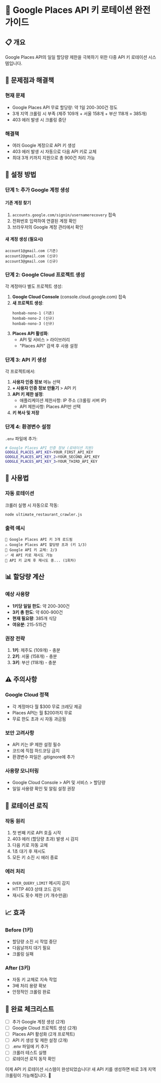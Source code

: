 # 🔑 Google Places API 키 로테이션 완전 가이드

## 📋 **개요**
Google Places API의 일일 할당량 제한을 극복하기 위한 다중 API 키 로테이션 시스템입니다.

## 🎯 **문제점과 해결책**

### **현재 문제**
- Google Places API 무료 할당량: 약 1일 200-300건 정도
- 3개 지역 크롤링 시 부족 (제주 109개 + 서울 158개 + 부산 118개 = 385개)
- 403 에러 발생 시 크롤링 중단

### **해결책**
- 여러 Google 계정으로 API 키 생성
- 403 에러 발생 시 자동으로 다음 API 키로 교체
- 최대 3개 키까지 지원으로 총 900건 처리 가능

## 🔧 **설정 방법**

### **단계 1: 추가 Google 계정 생성**

#### **기존 계정 찾기**
1. `accounts.google.com/signin/usernamerecovery` 접속
2. 전화번호 입력하여 연결된 계정 확인
3. 브라우저의 Google 계정 관리에서 확인

#### **새 계정 생성** (필요시)
```
account1@gmail.com (기존)
account2@gmail.com (신규)
account3@gmail.com (신규)
```

### **단계 2: Google Cloud 프로젝트 생성**

각 계정마다 별도 프로젝트 생성:

1. **Google Cloud Console** (console.cloud.google.com) 접속
2. **새 프로젝트 생성**:
   ```
   honbab-nono-1 (기존)
   honbab-nono-2 (신규)
   honbab-nono-3 (신규)
   ```
3. **Places API 활성화**:
   - API 및 서비스 > 라이브러리
   - "Places API" 검색 후 사용 설정

### **단계 3: API 키 생성**

각 프로젝트에서:

1. **사용자 인증 정보** 메뉴 선택
2. **+ 사용자 인증 정보 만들기** > API 키
3. **API 키 제한 설정**:
   - 애플리케이션 제한사항: IP 주소 (크롤링 서버 IP)
   - API 제한사항: Places API만 선택
4. **키 복사 및 저장**

### **단계 4: 환경변수 설정**

`.env` 파일에 추가:

```bash
# Google Places API 인증 정보 (로테이션 지원)
GOOGLE_PLACES_API_KEY=YOUR_FIRST_API_KEY
GOOGLE_PLACES_API_KEY_2=YOUR_SECOND_API_KEY
GOOGLE_PLACES_API_KEY_3=YOUR_THIRD_API_KEY
```

## 🚀 **사용법**

### **자동 로테이션**
크롤러 실행 시 자동으로 작동:

```bash
node ultimate_restaurant_crawler.js
```

### **출력 예시**
```
🔑 Google Places API 키 3개 로드됨
⚠️ Google Places API 할당량 초과 (키 1/3)
🔄 Google API 키 교체: 2/3
✅ 새 API 키로 재시도 가능
🔄 API 키 교체 후 재시도 중... (1회차)
```

## 📊 **할당량 계산**

### **예상 사용량**
- **1키당 일일 한도**: 약 200-300건
- **3키 총 한도**: 약 600-900건
- **현재 필요량**: 385개 식당
- **여유분**: 215-515건

### **권장 전략**
1. **1키**: 제주도 (109개) - 충분
2. **2키**: 서울 (158개) - 충분  
3. **3키**: 부산 (118개) - 충분

## ⚠️ **주의사항**

### **Google Cloud 정책**
- 각 계정마다 월 $300 무료 크레딧 제공
- Places API는 월 $200까지 무료
- 무료 한도 초과 시 자동 과금됨

### **보안 고려사항**
- API 키는 IP 제한 설정 필수
- 코드에 직접 하드코딩 금지
- 환경변수 파일은 .gitignore에 추가

### **사용량 모니터링**
- Google Cloud Console > API 및 서비스 > 할당량
- 일일 사용량 확인 및 알림 설정 권장

## 🔄 **로테이션 로직**

### **작동 원리**
1. 첫 번째 키로 API 호출 시작
2. 403 에러 (할당량 초과) 발생 시 감지
3. 다음 키로 자동 교체
4. 1초 대기 후 재시도
5. 모든 키 소진 시 에러 종료

### **에러 처리**
- `OVER_QUERY_LIMIT` 메시지 감지
- HTTP 403 상태 코드 감지
- 재시도 횟수 제한 (키 개수만큼)

## 📈 **효과**

### **Before (1키)**
- 할당량 소진 시 작업 중단
- 다음날까지 대기 필요
- 크롤링 실패

### **After (3키)**
- 자동 키 교체로 지속 작업
- 3배 처리 용량 확보
- 안정적인 크롤링 완료

## 🎉 **완료 체크리스트**

- [ ] 추가 Google 계정 생성 (2개)
- [ ] Google Cloud 프로젝트 생성 (2개)  
- [ ] Places API 활성화 (2개 프로젝트)
- [ ] API 키 생성 및 제한 설정 (2개)
- [ ] .env 파일에 키 추가
- [ ] 크롤러 테스트 실행
- [ ] 로테이션 로직 동작 확인

이제 API 키 로테이션 시스템이 완성되었습니다! 새 API 키를 생성하면 바로 3개 지역 크롤링이 가능해집니다. 🚀